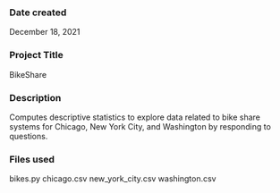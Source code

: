 
### Date created
December 18, 2021

### Project Title
BikeShare

### Description
Computes descriptive statistics to explore data related to bike share systems for Chicago, New York City, and Washington by responding to questions.

### Files used
bikes.py
chicago.csv
new_york_city.csv
washington.csv
